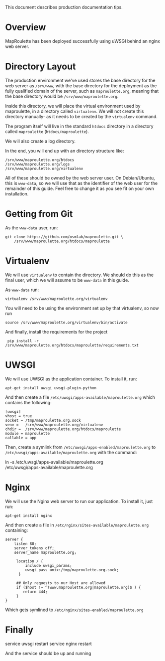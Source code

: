 This document describes production documentation tips.

Overview
=========

MapRoulette has been deployed successfully using uWSGI behind an nginx
web server.

Directory Layout
=================

The production environment we've used stores the base directory for
the web server as `/srv/www`, with the base directory for the
deployment as the fully qualified domain of the server, such as
`maproulette.org`, meaning that the base directory would be
`/srv/www/maproulette.org`.

Inside this directory, we will place the virtual environment used by
maproulette, in a directory called `virtualenv`. We will not create
this directory manually- as it needs to be created by the `virtualenv`
command.


The program itself will live in the standard `htdocs` directory in a
directory called `maproulette` (`htdocs/maproulette`).

We will also create a log directory.

In the end, you will end up with an directory structure like:

    /srv/www/maproulette.org/htdocs
    /srv/www/maproulette.org/logs
    /srv/www/maproulette.org/virtualenv

All of these should be owned by the web server user. On Debian/Ubuntu,
this is `www-data`, so we will use that as the identifier of the web
user for the remainder of this guide. Feel free to change it as you
see fit on your own installation.

Getting from Git
=================

As the `www-data` user, run:

    git clone https://github.com/osmlab/maproulette.git \
        /srv/www/maproulette.org/htdocs/maproulette

Virtualenv
==========

We will use `virtualenv` to contain the directory. We should do this
as the final user, which we will assume to be `www-data` in this
guide.

As `www-data` run:

    virtualenv /srv/www/maproulette.org/virtualenv

You will need to be using the environment set up by that virtualenv,
so now run

    source /srv/www/maproulette.org/virtualenv/bin/activate

And finally, install the requirements for the project

     pip install -r /srv/www/maproulette.org/htdocs/maproulette/requirements.txt

   
UWSGI
======

We will use UWSGI as the application container. To install it, run:

    apt-get install uwsgi uwsgi-plugin-python

And then create a file `/etc/uwsgi/apps-available/maproulette.org`
which contains the following:

    [uwsgi]
    vhost = true
    socket = /tmp/maproulette.org.sock
    venv =   /srv/www/maproulette.org/virtualenv
    chdir =  /srv/www/maproulette.org/htdocs/maproulette
    module = maproulette
    callable = app

Then, create a symlink from `/etc/uwsgi/apps-enabled/maproulette.org`
to `/etc/uwsgi/apps-available/maproulette.org` with the command:

   ln -s /etc/uwsgi/apps-available/maproulette.org \
      /etc/uwsgi/apps-available/maproulette.org

Nginx
=====

We will use the Nginx web server to run our application. To install
it, just run:

    apt-get install nginx

And then create a file in `/etc/nginx/sites-available/maproulette.org`
containing:

    server {
        listen 80;
        server_tokens off;
        server_name maproulette.org;

         location / {
             include uwsgi_params;
             uwsgi_pass unix:/tmp/maproulette.org.sock;
          }

         ## Only requests to our Host are allowed
         if ($host !~ ^(www.maproulette.org|maproulette.org)$ ) {
            return 444;
         }
    }


Which gets symlined to `/etc/nginx/sites-enabled/maproulette.org`

Finally
========

service uwsgi restart
service nginx restart

And the service should be up and running

